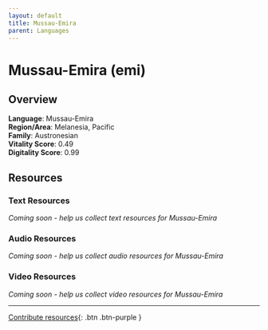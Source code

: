 ```yaml
---
layout: default
title: Mussau-Emira
parent: Languages
---
```


# Mussau-Emira (emi)

## Overview

**Language**: Mussau-Emira  
**Region/Area**: Melanesia, Pacific  
**Family**: Austronesian  
**Vitality Score**: 0.49  
**Digitality Score**: 0.99  

## Resources

### Text Resources
*Coming soon - help us collect text resources for Mussau-Emira*

### Audio Resources
*Coming soon - help us collect audio resources for Mussau-Emira*

### Video Resources
*Coming soon - help us collect video resources for Mussau-Emira*

---

[Contribute resources](https://fairtrain.github.io/){: .btn .btn-purple }
